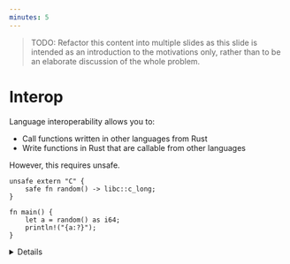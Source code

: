```yaml
---
minutes: 5
---
```


> TODO: Refactor this content into multiple slides as this slide is intended as
> an introduction to the motivations only, rather than to be an elaborate
> discussion of the whole problem.

# Interop

Language interoperability allows you to:

- Call functions written in other languages from Rust
- Write functions in Rust that are callable from other languages

However, this requires unsafe.

```rust,editable
unsafe extern "C" {
    safe fn random() -> libc::c_long;
}

fn main() {
    let a = random() as i64;
    println!("{a:?}");
}
```

<details>

The Rust compiler can't enforce any safety guarantees for programs that it
hasn't compiled, so it delegates that responsibility to you through the unsafe
keyword.

The code example we're seeing shows how to call the random function provided by
libc within Rust.

This uses Rust's _foreign function interface_.

This isn't the only style of interoperability, however it is the method that's
needed if you want to work between Rust and some other language in a zero cost
way. Another important strategy is message passing.

Message passing avoids unsafe, but serialization, allocation, data transfer and
parsing all take energy and time.

## Answers to questions

- _Where does "random" come from?_\
  libc is dynamically linked to Rust programs by default, allowing our code to
  rely on its symbols, including `random`, being available to our program.
- _What is the "safe" keyword?_\
  It allows callers to call the function without needing to wrap that call in
  `unsafe`. The [`safe` function qualifier] was introduced in the 2024 edition
  of Rust and can only be used within `extern` blocks. It was introduced because
  `unsafe` became a mandatory qualifier for `extern` blocks in that edition.
- _What is the [`std::ffi::c_long`] type?_\
  According to the C standard, an integer that's at least 32 bits wide. On
  today's systems, It's an `i32` on Windows and an `i64` on Linux.

[`safe` keyword]: https://doc.rust-lang.org/reference/safe-keyword.html
[`std::ffi::c_long`]: https://doc.rust-lang.org/std/ffi/type.c_long.html

## Consideration: type safety

Modify the code example to remove the need for type casting later. Discuss the
potential UB - long's width is defined by the target.

```rust
unsafe extern "C" {
    safe fn random() -> i64;
}

fn main() {
    let a = random();
    println!("{a:?}");
}
```

> Changes from the original:
>
> ```diff
> unsafe extern "C" {
> -    safe fn random() -> libc::c_long;
> +    safe fn random() -> i64;
> }
>
> fn main() {
> -    let a = random() as i64;
> +    let a = random();
>     println!("{a:?}");
> }
> ```

It's also possible to completely erase the type. Stress that the Rust compiler
will trust that the wrapper is telling the truth.

```rust
unsafe extern "C" {
    safe fn random() -> [u8; 64];
}

fn main() {
    let a = random();
    println!("{a:?}");
}
```

> Changes from the original:
>
> ```diff
> unsafe extern "C" {
> -    safe fn random() -> libc::c_long;
> +    safe fn random() -> [u8; 64];
> }
>
> fn main() {
> -    let a = random() as i64;
> -    println!("{a}");
> +    let a = random();
> +    println!("{a:?}");
> }
> ```

Mention that type safety is generally not a large concern in practice.
Auto-generated wrappers, i.e. those produced by bindgen and related tools, are
excellent at reading header files and producing values of the correct type.

## Consideration: Ownership and lifetime management

While libc's `random` function doesn't use pointers, may do. This creates the
possibility that interacting with another programming language introduce
unsoundness.

- both sides might attempt to free the memory (double free)
- both sides can attempt to write to the data

For example, some C libraries expose functions that write to static buffers that
are re-used between calls.

```rust
use std::ffi::{CStr, c_char};
use std::time::{SystemTime, UNIX_EPOCH};

unsafe extern "C" {
    /// Create a formatted time based on time `t`, including trailing newline.
    fn ctime(t: *const libc::time_t) -> *const c_char;
}

unsafe fn format_timestamp<'a>(t: u64) -> &'a str {
    let t = t as libc::time_t;

    unsafe {
        let fmt_ptr = ctime(&t);
        CStr::from_ptr(fmt_ptr).to_str().unwrap()
    }
}

fn main() {
    let now = SystemTime::now().duration_since(UNIX_EPOCH).unwrap();

    let now = now.as_secs();
    let now_fmt = unsafe { format_timestamp(now) };
    print!("now (1): {}", now_fmt);

    let future = now + 60;
    let future_fmt = unsafe { format_timestamp(future) };
    print!("future:  {}", future_fmt);

    print!("now (2): {}", now_fmt);
}
```

Bonus points: can anyone spot the lifetime bug? `format_timestamp()` should
return a `&'static str`.

## Consideration: Representation mismatch

Different programming languages have made design decisions and this can create
impedance mismatches between different domains.

Consider string handling. C++ defines `std::string`, which has an incompatible
memory layout with Rust's `String` type. `String` also requires text to be
encoded as UTF-8, whereas `std::string` does not. In C, text is represented by a
null-terminated sequence of bytes (`char*`).

```rust
fn main() {
    let c_repr = b"Hello, C\0";
    let rust_repr = (b"Hello, Rust", 11);

    let c: &str = unsafe {
        let ptr = c_repr.as_ptr() as *const i8;
        std::ffi::CStr::from_ptr(ptr).to_str().unwrap()
    };
    println!("{c}");

    let rust: &str = unsafe {
        let ptr = rust_repr.0.as_ptr();
        let bytes = std::slice::from_raw_parts(ptr, rust_repr.1);
        std::str::from_utf8_unchecked(bytes)
    };
    println!("{rust}");
}
```

</details>
